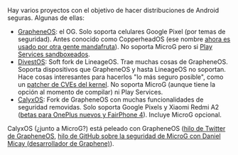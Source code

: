 Hay varios proyectos con el objetivo de hacer distribuciones de Android seguras. Algunas de ellas:

-   [GrapheneOS](https://grapheneos.org/): el OG. Solo soporta celulares Google Pixel (por temas de seguridad). Antes conocido como CopperheadOS (ese nombre [ahora es usado por otra gente mandafruta](https://grapheneos.org/history/copperheados)). No soporta MicroG pero si [Play Services sandboxeados](https://grapheneos.org/usage#sandboxed-google-play).
-   [DivestOS](https://divestos.org/): Soft fork de LineageOS. Trae muchas cosas de GrapheneOS. Soporta dispositivos que GrapheneOS y hasta LineageOS no soportan. Hace cosas interesantes para hacerlos "lo más seguro posible", como un [patcher de CVEs del kernel](https://gitlab.com/divested-mobile/cve_checker). No soporta MicroG (aunque tiene la opción al momento de compilar) ni Play Services.
-   [CalyxOS](https://calyxos.org/): Fork de GrapheneOS con muchas funcionalidades de seguridad removidas. Solo soporta Google Pixels y Xiaomi Redmi A2 ([betas para OnePlus nuevos y FairPhone 4](https://calyxos.org/news/2022/05/04/fp-op-may-update/)). Incluye MicroG opcional.

CalyxOS (¿junto a MicroG?) está peleado con GrapheneOS ([hilo de Twitter de GrapheneOS](https://web.archive.org/web/20220430044111/https://twitter.com/GrapheneOS/status/1520193441770188810), [hilo de GitHub sobre la seguridad de MicroG con Daniel Micay (desarrollador de Graphene)](https://web.archive.org/web/20210808002006/https://github.com/microg/GmsCore/issues/1467)).
